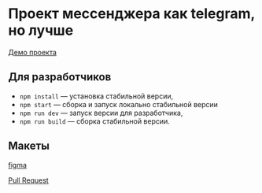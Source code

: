 # Проект мессенджера как telegram, но лучше

[Демо проекта](https://iridescent-meringue-3dddea.netlify.app)

## Для разработчиков

- `npm install` — установка стабильной версии,
- `npm start` — сборка и запуск локально стабильной версии
- `npm run dev` — запуск версии для разработчика,
- `npm run build` — сборка стабильной версии.

## Макеты
[figma](https://www.figma.com/file/80DNJZZ7MGjpPZp2OiTPqN/Messenger?node-id=0%3A1)


[Pull Request](https://github.com/moumouseque/middle.messenger.praktikum.yandex/pull/2)
